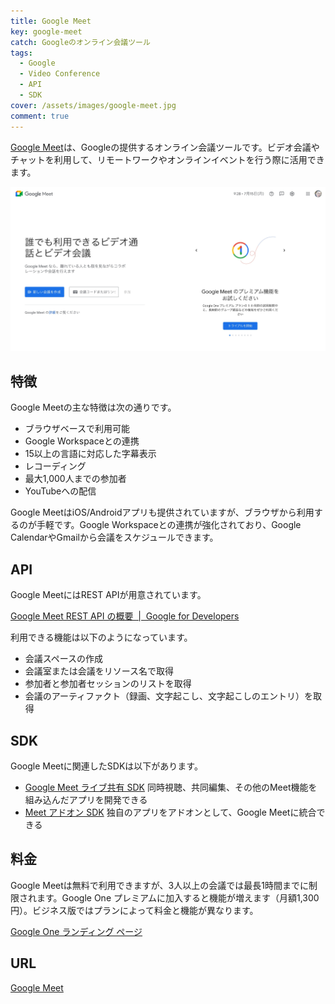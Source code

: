 ```yaml
---
title: Google Meet
key: google-meet
catch: Googleのオンライン会議ツール
tags:
  - Google
  - Video Conference
  - API
  - SDK
cover: /assets/images/google-meet.jpg
comment: true
---
```


[Google Meet](https://meet.google.com/landing)は、Googleの提供するオンライン会議ツールです。ビデオ会議やチャットを利用して、リモートワークやオンラインイベントを行う際に活用できます。

[![Google MeetのWebサイト](/assets/images/google-meet.jpg)](https://meet.google.com/landing)

<!--more-->

## 特徴

Google Meetの主な特徴は次の通りです。

- ブラウザベースで利用可能
- Google Workspaceとの連携
- 15以上の言語に対応した字幕表示
- レコーディング
- 最大1,000人までの参加者
- YouTubeへの配信

Google MeetはiOS/Androidアプリも提供されていますが、ブラウザから利用するのが手軽です。Google Workspaceとの連携が強化されており、Google CalendarやGmailから会議をスケジュールできます。

## API

Google MeetにはREST APIが用意されています。

[Google Meet REST API の概要  |  Google for Developers](https://developers.google.com/meet/api/guides/overview?hl=ja)

利用できる機能は以下のようになっています。

- 会議スペースの作成
- 会議室または会議をリソース名で取得
- 参加者と参加者セッションのリストを取得
- 会議のアーティファクト（録画、文字起こし、文字起こしのエントリ）を取得

## SDK

Google Meetに関連したSDKは以下があります。

- [Google Meet ライブ共有 SDK](https://developers.google.com/meet/live-sharing/guides/overview?hl=ja)
同時視聴、共同編集、その他のMeet機能を組み込んだアプリを開発できる
- [Meet アドオン SDK](https://developers.google.com/meet/add-ons/guides/overview?hl=ja)
独自のアプリをアドオンとして、Google Meetに統合できる

## 料金

Google Meetは無料で利用できますが、3人以上の会議では最長1時間までに制限されます。Google One プレミアムに加入すると機能が増えます（月額1,300円）。ビジネス版ではプランによって料金と機能が異なります。

[Google One ランディング ページ](https://one.google.com/u/1/explore-plan/meet)

## URL

[Google Meet](https://meet.google.com/landing)

